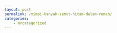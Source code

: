 ```yaml
---
layout: post
permalink: /mimpi-banyak-semut-hitam-dalam-rumah/
categories:
    - Uncategorized
---
```


